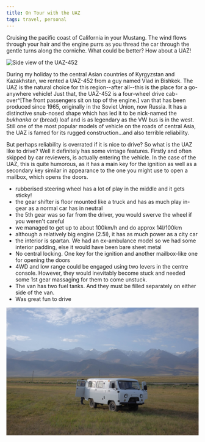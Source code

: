```yaml
---
title: On Tour with the UAZ
tags: travel, personal
---
```


Cruising the pacific coast of California in your Mustang. The wind flows through
your hair and the engine purrs as you thread the car through the gentle turns along the
corniche. What could be better? How about a UAZ!

![Side view of the UAZ-452](/images/DSCF7923.JPG "Our UAZ parked in front of
some laundry.")

During my holiday to the central Asian countries of Kyrgyzstan and Kazakhstan,
we rented a UAZ-452 from a guy named Vlad in Bishkek. The UAZ is the natural
choice for this region--after all--this is the place for a go-anywhere vehicle!
Just that, the UAZ-452 is a four-wheel drive cab-over^[The
front passengers sit on top of the engine.] van that has been produced since
1965, originally in the Soviet Union, now Russia. It has a distinctive
snub-nosed shape which has led it to be nick-named the _bukhanka_ or (bread)
loaf and is as legendary as the VW bus is in the west. Still one of the most popular models of vehicle on the roads of central
Asia, the UAZ is famed for its rugged construction...and also terrible
reliability.

But perhaps reliability is overrated if it is nice to drive? So what is the UAZ
like to drive? Well it definitely has some vintage features. Firstly and often 
skipped by car reviewers, is actually entering the vehicle. In the
case of the UAZ, this is quite humorous, as it has a main key for the ignition
as well as a secondary key similar in appearance to the one you might
use to open a mailbox, which opens the doors.




- rubberised steering wheel has a lot of play in the middle and it gets sticky!
- the gear shifter is floor mounted like a truck and has as much play in-gear as
  a normal car has in neutral
- the 5th gear was so far from the driver, you would swerve the wheel if you
  weren't careful
- we managed to get up to about 100km/h and do approx 14l/100km
- although a relatively big engine (2.5l), it has as much power as a city car
- the interior is spartan. We had an ex-ambulance model so we had some interior
  padding, else it would have been bare sheet metal
- No central locking. One key for the ignition and another mailbox-like one for
  opening the doors
- 4WD and low range could be engaged using two levers in the centre console.
  However, they would inevitably become stuck and needed some 1st gear massaging
  for them to come unstuck.
- The van has two fuel tanks. And they must be filled separately on either side
  of the van.
- Was great fun to drive



![on tour with the uaz](/images/DSCF7859.JPG "the UAZ")
